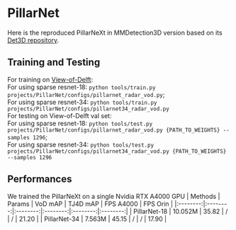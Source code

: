 # PillarNet
Here is the reproduced PillarNeXt in MMDetection3D version based on its [Det3D repository](https://github.com/VISION-SJTU/PillarNet).

## Training and Testing
For training on [View-of-Delft](https://github.com/tudelft-iv/view-of-delft-dataset):\
   For using sparse resnet-18: `python tools/train.py projects/PillarNet/configs/pillarnet_radar_vod.py`;\
   For using sparse resnet-34: `python tools/train.py projects/PillarNet/configs/pillarnet34_radar_vod.py`\
For testing on View-of-Delft val set:\
   For using sparse resnet-18: `python tools/test.py projects/PillarNet/configs/pillarnet_radar_vod.py {PATH_TO_WEIGHTS} --samples 1296`;\
   For using sparse resnet-34: `python tools/test.py projects/PillarNet/configs/pillarnet34_radar_vod.py {PATH_TO_WEIGHTS} --samples 1296`

## Performances
We trained the PillarNeXt on a single Nvidia RTX A4000 GPU
| Methods | Params | VoD mAP | TJ4D mAP | FPS A4000 | FPS Orin |
|:--------:|:--------:|:--------:|:--------:|:--------:|:--------:|
| PillarNet-18 | 10.052M | 35.82 | / | / | 21.20 |
| PillarNet-34 | 7.563M | 45.15 | / | / | 17.90 |

